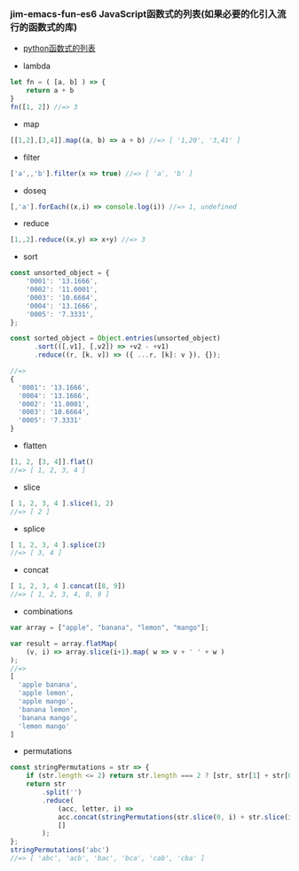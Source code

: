 ### jim-emacs-fun-es6 JavaScript函数式的列表(如果必要的化引入流行的函数式的库)

* [python函数式的列表](https://github.com/FPTensorFlow/jim-emacs-fun-py)

* lambda

``` javascript
let fn = ( [a, b] ) => {
    return a + b
}
fn([1, 2]) //=> 3

```

* map

``` javascript
[[1,2],[3,4]].map((a, b) => a + b) //=> [ '1,20', '3,41' ]
```
* filter

``` javascript
['a',,'b'].filter(x => true) //=> [ 'a', 'b' ]
```

* doseq

``` javascript
[,'a'].forEach((x,i) => console.log(i)) //=> 1, undefined
```

* reduce

``` javascript
[1,,2].reduce((x,y) => x+y) //=> 3
```
* sort

``` javascript
const unsorted_object = {
    '0001': '13.1666',
    '0002': '11.0001',
    '0003': '10.6664',
    '0004': '13.1666',
    '0005': '7.3331',
};

const sorted_object = Object.entries(unsorted_object)
      .sort(([,v1], [,v2]) => +v2 - +v1)
      .reduce((r, [k, v]) => ({ ...r, [k]: v }), {});

//=>
{
  '0001': '13.1666',
  '0004': '13.1666',
  '0002': '11.0001',
  '0003': '10.6664',
  '0005': '7.3331'
}
```
* flatten

``` javascript
[1, 2, [3, 4]].flat()
//=> [ 1, 2, 3, 4 ]
```
* slice

``` javascript
[ 1, 2, 3, 4 ].slice(1, 2)
//=> [ 2 ]
```
* splice

``` javascript
[ 1, 2, 3, 4 ].splice(2)
//=> [ 3, 4 ]
```

* concat

``` javascript
[ 1, 2, 3, 4 ].concat([8, 9])
//=> [ 1, 2, 3, 4, 8, 9 ]
```
* combinations

``` javascript
var array = ["apple", "banana", "lemon", "mango"];

var result = array.flatMap(
    (v, i) => array.slice(i+1).map( w => v + ' ' + w )
);
//=>
[
  'apple banana',
  'apple lemon',
  'apple mango',
  'banana lemon',
  'banana mango',
  'lemon mango'
]
```
* permutations

``` javascript
const stringPermutations = str => {
    if (str.length <= 2) return str.length === 2 ? [str, str[1] + str[0]] : [str];
    return str
        .split('')
        .reduce(
            (acc, letter, i) =>
            acc.concat(stringPermutations(str.slice(0, i) + str.slice(i + 1)).map(val => letter + val)),
            []
        );
};
stringPermutations('abc')
//=> [ 'abc', 'acb', 'bac', 'bca', 'cab', 'cba' ]
```
